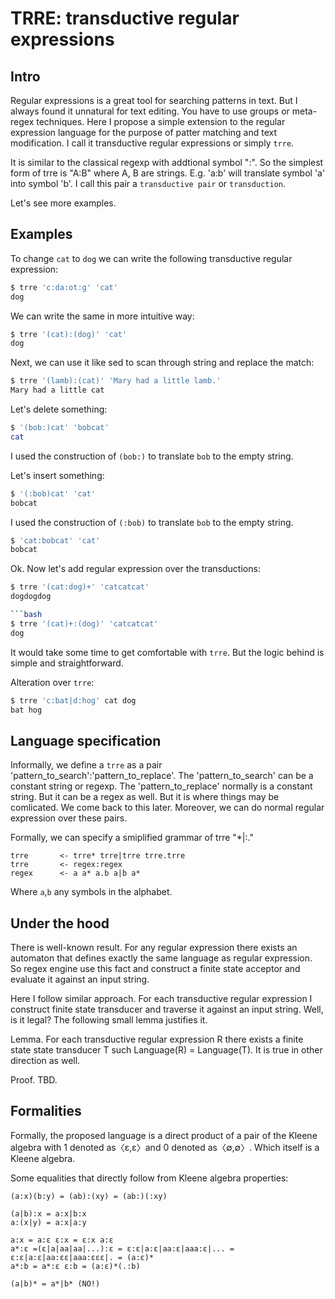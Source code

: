 # TRRE: transductive regular expressions

## Intro

Regular expressions is a great tool for searching patterns in text. But I always found it unnatural for text editing. You have to use groups or meta-regex techniques. Here I propose a simple extension to the regular expression language for the purpose of patter matching and text modification. I call it transductive regular expressions or simply `trre`.

It is similar to the classical regexp with addtional symbol ":". So the simplest form of trre is "A:B" where A, B are strings. E.g. 'a:b' will translate symbol 'a' into symbol 'b'. I call this pair a `transductive pair` or `transduction`.

Let's see more examples.

## Examples

To change `cat` to `dog` we can write the following transductive regular expression:

```bash
$ trre 'c:da:ot:g' 'cat'
dog
```

We can write the same in more intuitive way:

```bash
$ trre '(cat):(dog)' 'cat'
dog
```

Next, we can use it like sed to scan through string and replace the match:

```bash
$ trre '(lamb):(cat)' 'Mary had a little lamb.'
Mary had a little cat
```

Let's delete something:

```bash
$ '(bob:)cat' 'bobcat'
cat
```

I used the construction of `(bob:)` to translate `bob` to the empty string.

Let's insert something:

```bash
$ '(:bob)cat' 'cat'
bobcat
```

I used the construction of `(:bob)` to translate `bob` to the empty string.

```bash
$ 'cat:bobcat' 'cat'
bobcat
```

Ok. Now let's add regular expression over the transductions:

```bash
$ trre '(cat:dog)+' 'catcatcat'
dogdogdog

```bash
$ trre '(cat)+:(dog)' 'catcatcat'
dog
```

It would take some time to get comfortable with `trre`. But the logic behind is simple and straightforward.

Alteration over `trre`:

```bash
$ trre 'c:bat|d:hog' cat dog
bat hog 
```

## Language specification

Informally, we define a `trre` as a pair 'pattern_to_search':'pattern_to_replace'. The 'pattern_to_search' can be a constant string or regexp. The 'pattern_to_replace' normally is a constant string. But it can be a regex as well. But it is where things may be comlicated. We come back to this later. Moreover, we can do normal regular expression over these pairs.

Formally, we can specify a smiplified grammar of trre "*|:."

```
trre       <- trre* trre|trre trre.trre
trre       <- regex:regex
regex      <- a a* a.b a|b a*
```

Where `a`,`b` any symbols in the alphabet.

## Under the hood

There is well-known result. For any regular expression there exists an automaton that defines exactly the same language as regular expression. So regex engine use this fact and construct a finite state acceptor and evaluate it against an input string.

Here I follow similar approach. For each transductive regular expression I construct finite state transducer and traverse it against an input string. Well, is it legal? The following small lemma justifies it.

Lemma. For each transductive regular expression R there exists a finite state state transducer T such Language(R) = Language(T). It is true in other direction as well.

Proof. TBD.

## Formalities

Formally, the proposed language is a direct product of a pair of the Kleene algebra with 1 denoted as〈ε,ε〉and 0 denoted as〈∅,∅〉. Which itself is a Kleene algebra.

Some equalities that directly follow from Kleene algebra properties:
```
(a:x)(b:y) = (ab):(xy) = (ab:)(:xy)

(a|b):x = a:x|b:x
a:(x|y) = a:x|a:y

a:x = a:ε ε:x = ε:x a:ε
a*:ε =(ε|a|aa|aa|...):ε = ε:ε|a:ε|aa:ε|aaa:ε|... = ε:ε|a:ε|aa:εε|aaa:εεε|. = (a:ε)*
a*:b = a*:ε ε:b = (a:ε)*(.:b)

(a|b)* = a*|b* (NO!)
```
